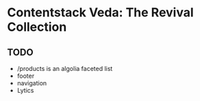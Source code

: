 # Contentstack Veda: The Revival Collection

## TODO

- /products is an algolia faceted list
- footer
- navigation
- Lytics
